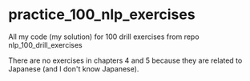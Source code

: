 # practice_100_nlp_exercises
All my code (my solution) for 100 drill exercises from repo nlp_100_drill_exercises

There are no exercises in chapters 4 and 5 because they are related to Japanese (and I don't know Japanese).
